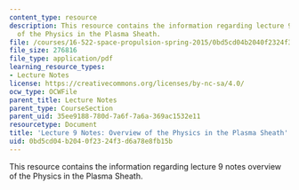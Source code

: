 ```yaml
---
content_type: resource
description: This resource contains the information regarding lecture 9 notes overview
  of the Physics in the Plasma Sheath.
file: /courses/16-522-space-propulsion-spring-2015/0bd5cd04b2040f2324f3d6a78e8fb15b_MIT16_522S15_Lecture9.pdf
file_size: 276816
file_type: application/pdf
learning_resource_types:
- Lecture Notes
license: https://creativecommons.org/licenses/by-nc-sa/4.0/
ocw_type: OCWFile
parent_title: Lecture Notes
parent_type: CourseSection
parent_uid: 35ee9188-780d-7a6f-7a6a-369ac1532e11
resourcetype: Document
title: 'Lecture 9 Notes: Overview of the Physics in the Plasma Sheath'
uid: 0bd5cd04-b204-0f23-24f3-d6a78e8fb15b
---
```

This resource contains the information regarding lecture 9 notes overview of the Physics in the Plasma Sheath.